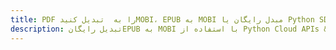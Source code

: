 ---title: PDF را به  تبدیل کنیدMOBI، EPUB به MOBI مبدل رایگان یا Python SDKdescription: تبدیل رایگانEPUB به MOBI با استفاده از Python Cloud APIs & SDK همچنین اسناد PDF را در Cloud ایجاد، ویرایش و رندر کنید.---